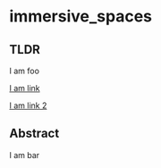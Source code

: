 # immersive_spaces

## TLDR

I am foo

[I am link](zork/index.html)

[I am link 2](crystals/index.html)

## Abstract

I am bar
